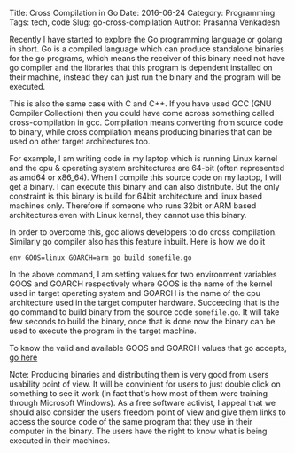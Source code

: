 Title: Cross Compilation in Go
Date: 2016-06-24
Category: Programming
Tags: tech, code
Slug: go-cross-compilation
Author: Prasanna Venkadesh

Recently I have started to explore the Go programming language or golang in short. Go is a compiled language which can produce standalone binaries for the go programs, which means the receiver of this binary need not have go compiler and the libraries that this program is dependent installed on their machine, instead they can just run the binary and the program will be executed.

This is also the same case with C and C++. If you have used GCC (GNU Compiler Collection) then you could have come across something called cross-compilation in gcc. Compilation means converting from source code to binary, while cross compilation means producing binaries that can be used on other target architectures too.

For example, I am writing code in my laptop which is running Linux kernel and the cpu & operating system architectures are 64-bit (often represented as amd64 or x86\_64). When I compile this source code on my laptop, I will get a binary. I can execute this binary and can also distribute. But the only constraint is this binary is build for 64bit architecture and linux based machines only. Therefore if someone who runs 32bit or ARM based architectures even with Linux kernel, they cannot use this binary.

In order to overcome this, gcc allows developers to do cross compilation. Similarly go compiler also has this feature inbuilt. Here is how we do it

    env GOOS=linux GOARCH=arm go build somefile.go

In the above command, I am setting values for two environment variables GOOS and GOARCH respectively where GOOS is the name of the kernel used in target operating system and GOARCH is the name of the cpu architecture used in the target computer hardware. Succeeding that is the go command to build binary from the source code `somefile.go`. It will take few seconds to build the binary, once that is done now the binary can be used to execute the program in the target machine.

To know the valid and available GOOS and GOARCH values that go accepts, [go here](https://golang.org/doc/install/source#environment)

Note: Producing binaries and distributing them is very good from users usability point of view. It will be convinient for users to just double click on something to see it work (in fact that's how most of them were training through Microsoft Windows). As a free software activist, I appeal that we should also consider the users freedom point of view and give them links to access the source code of the same program that they use in their computer in the binary. The users have the right to know what is being executed in their machines.

